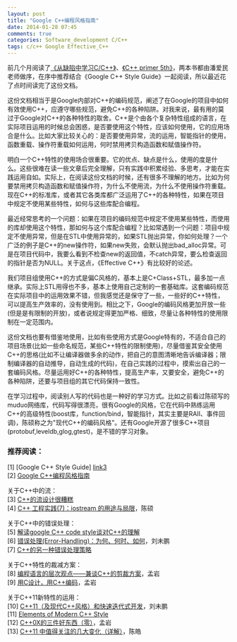 ```yaml
---
layout: post
title: "Google C++编程风格指南"
date: 2014-01-28 07:45
comments: true
categories: Software_development C/C++
tags: c/c++ Google Effective_C++
---
```



前几个月阅读了[《从缺陷中学习C/C++》][link1]、[《C++ primer 5th》][link2]，两本书都由潘爱民老师做序，在序中推荐结合《Google C++ Style Guide》一起阅读，所以最近花了点时间读完了这份文档。

<!--more-->

这份文档相当于是Google内部对C++的编码规范，阐述了在Google的项目中如何有效使用C++，应遵守哪些规范，避免C++的各种陷阱。对我来说，最有用的莫过于Google对C++的各种特性的取舍。C++是个由各个复杂特性组成的语言，在实际项目运用的时候总会困惑，是否要使用这个特性，应该如何使用，它的应用场合是什么。比如大家比较关心的：是否要使用异常，流的运用，智能指针的使用，函数重载、操作符重载如何运用，何时禁用拷贝构造函数和赋值操作符。

明白一个C++特性的使用场合很重要。它的优点、缺点是什么，使用的度是什么。这些很难在读一些文章后完全理解，只有实践中积累经验、多思考，才能在实践运用自如。实际上，在阅读这份文档的时候，还有很多不理解的地方。比如为何要禁用拷贝构造函数和赋值操作符，为什么不使用流，为什么不使用操作符重载。现在C++的标准库，或者其它各类库都广泛运用了C++的各种特性，如果在项目中规定不使用某些特性，如何与这些库配合编程。

最近经常思考的一个问题：如果在项目的编码规范中规定不使用某些特性，而使用的库却使用这个特性，那如何与这个库配合编程？比如常遇到一个问题：项目中规定不使用异常，但是在STL中使用异常的，如果STL抛出异常，你如何处理？一个广泛的例子是C++的new操作符，如果new失败，会默认抛出bad_alloc异常。可是在项目代码中，我要么看到不检查new的返回值，不catch异常，要么检查返回的指针是否为NULL。关于这点，《Effective C++》有比较好的论述。

我们项目组使用C++的方式是偏C风格的，基本上是C+Class+STL，最多加一点继承。实际上STL用得也不多，基本上使用自己定制的一套基础库。这套编码规范在实际项目中的运用效果不错，但我感觉还是保守了一些，一些好的C++特性，可以提高生产效率的，没有使用到。相比之下，Google的编码风格更加开放一些(但是是有限制的开放)，或者说规定得更加严格、细致，尽量让各种特性的使用限制在一定范围内。

这份文档也要有借鉴地使用，比如有些使用方式是Google特有的，不适合自己的项目场景(比如一些命名规范，某些C++特性的限制使用)，尽量借鉴其安全使用C++的思格(比如不让编译器做多余的动作，把自己的意图清晰地告诉编译器；限制编译器的自动推导，自动生成的代码)，在自己实践的过程中，摸索出自己的一套编码风格。尽量运用好C++的各种特性，提高生产率，又要安全，避免C++的各种陷阱，还要与项目组的其它代码保持一致性。

在学习过程中，阅读别人写的代码也是一种好的学习方式。比如之前看过陈硕写的muduo网络库，代码写得很漂亮，很有Google的风格，它在代码中熟练运用C++的高级特性(boost库，function/bind，智能指针，其实主要是RAII、事件回调)，陈硕称之为"现代C++的编码风格"。还有Google开源了很多C++项目(protobuf,leveldb,glog,gtest)，是不错的学习对象。


[link1]:  http://book.douban.com/subject/25716166/
[link2]:  http://book.douban.com/subject/25708312/


### 推荐阅读：
[1] [Google C++ Style Guide] [link3]  
[2] [Google C++编程风格指南][link4]  

关于C++中的流：  
[3] [C++的流设计很糟糕][link5]  
[4] [C++ 工程实践(7)：iostream 的用途与局限][link6]，陈硕  

关于C++中的错误处理：  
[5] [解读google C++ code style谈对C++的理解][link7]  
[6] [错误处理(Error-Handling)：为何、何时、如何][link8]，刘未鹏  
[7] [C++的另一种错误处理策略][link9]  

关于C++特性的裁减方案：  
[8] [编程语言的层次观点——兼谈C++的剪裁方案][link10]，孟岩  
[9] [用C设计，用C++编码][link11]，孟岩  

关于C++11新特性的运用：  
[10] [C++11（及现代C++风格）和快速迭代式开发][link12]，刘未鹏  
[11] [Elements of Modern C++ Style][link13]  
[12] [C++0X的三件好东西（零）][link14]，孟岩  
[13] [C++11 中值得关注的几大变化（详解）][link15]，陈皓  

[link3]: http://google-styleguide.googlecode.com/svn/trunk/cppguide.xml
[link4]: https://github.com/brantyoung/zh-google-styleguide/
[link5]: http://www.cppblog.com/converse/archive/2010/07/06/119427.html
[link6]: http://blog.csdn.net/solstice/article/details/6612179
[link7]: http://www.cppblog.com/converse/archive/2010/05/29/116689.html
[link8]: http://blog.csdn.net/pongba/article/details/1815742
[link9]: http://blog.jobbole.com/54699/
[link10]: http://blog.csdn.net/myan/article/details/1920
[link11]: http://blog.csdn.net/myan/article/details/1778843
[link12]: http://mindhacks.cn/2012/08/27/modern-cpp-practices/
[link13]: http://herbsutter.com/elements-of-modern-c-style/
[link14]: http://blog.csdn.net/myan/article/details/5877305
[link15]: http://coolshell.cn/articles/5265.html

